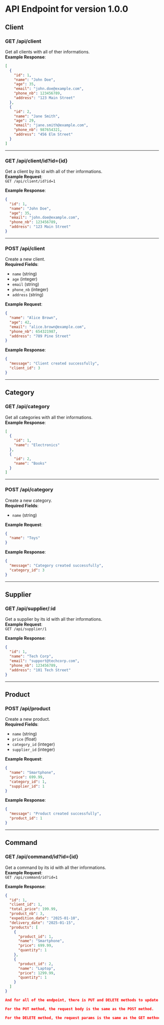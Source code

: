# API Endpoint for version 1.0.0

## Client

### GET /api/client

Get all clients with all of ther informations.  
**Example Response**:

```json
[
  {
    "id": 1,
    "name": "John Doe",
    "age": 35,
    "email": "john.doe@example.com",
    "phone_nb": 123456789,
    "address": "123 Main Street"
  },
  {
    "id": 2,
    "name": "Jane Smith",
    "age": 29,
    "email": "jane.smith@example.com",
    "phone_nb": 987654321,
    "address": "456 Elm Street"
  }
]
```

---

### GET /api/client/id?id={id}

Get a client by its id with all of ther informations.  
**Example Request**:  
`GET /api/client/id?id=1`

**Example Response**:

```json
{
  "id": 1,
  "name": "John Doe",
  "age": 35,
  "email": "john.doe@example.com",
  "phone_nb": 123456789,
  "address": "123 Main Street"
}
```

---

### POST /api/client

Create a new client.  
**Required Fields**:

- `name` (string)
- `age` (integer)
- `email` (string)
- `phone_nb` (integer)
- `address` (string)

**Example Request**:

```json
{
  "name": "Alice Brown",
  "age": 42,
  "email": "alice.brown@example.com",
  "phone_nb": 654321987,
  "address": "789 Pine Street"
}
```

**Example Response**:

```json
{
  "message": "Client created successfully",
  "client_id": 3
}
```

---

## Category

### GET /api/category

Get all categories with all ther informations.  
**Example Response**:

```json
[
  {
    "id": 1,
    "name": "Electronics"
  },
  {
    "id": 2,
    "name": "Books"
  }
]
```

---

### POST /api/category

Create a new category.  
**Required Fields**:

- `name` (string)

**Example Request**:

```json
{
  "name": "Toys"
}
```

**Example Response**:

```json
{
  "message": "Category created successfully",
  "category_id": 3
}
```

---

## Supplier

### GET /api/supplier/:id

Get a supplier by its id with all ther informations.  
**Example Request**:  
`GET /api/supplier/1`

**Example Response**:

```json
{
  "id": 1,
  "name": "Tech Corp",
  "email": "support@techcorp.com",
  "phone_nb": 123456789,
  "address": "101 Tech Street"
}
```

---

## Product

### POST /api/product

Create a new product.  
**Required Fields**:

- `name` (string)
- `price` (float)
- `category_id` (integer)
- `supplier_id` (integer)

**Example Request**:

```json
{
  "name": "Smartphone",
  "price": 699.99,
  "category_id": 1,
  "supplier_id": 1
}
```

**Example Response**:

```json
{
  "message": "Product created successfully",
  "product_id": 1
}
```

---

## Command

### GET /api/command/id?id={id}

Get a command by its id with all ther informations.  
**Example Request**:  
`GET /api/command/id?id=1`

**Example Response**:

```json
{
  "id": 1,
  "client_id": 1,
  "total_price": 199.99,
  "product_nb": 3,
  "expedition_date": "2025-01-10",
  "delivery_date": "2025-01-15",
  "products": [
    {
      "product_id": 1,
      "name": "Smartphone",
      "price": 699.99,
      "quantity": 1
    },
    {
      "product_id": 2,
      "name": "Laptop",
      "price": 1299.99,
      "quantity": 1
    }
  ]
}

And for all of the endpoint, there is PUT and DELETE methods to update and delete the data.

For the PUT method, the request body is the same as the POST method.

For the DELETE method, the request params is the same as the GET method.
```
